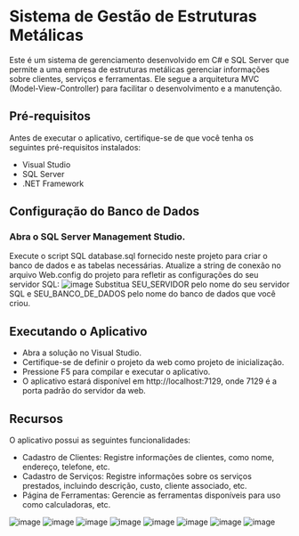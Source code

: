 # Sistema de Gestão de Estruturas Metálicas
Este é um sistema de gerenciamento desenvolvido em C# e SQL Server que permite a uma empresa de estruturas metálicas gerenciar informações sobre clientes, serviços e ferramentas. Ele segue a arquitetura MVC (Model-View-Controller) para facilitar o desenvolvimento e a manutenção.

## Pré-requisitos
Antes de executar o aplicativo, certifique-se de que você tenha os seguintes pré-requisitos instalados:

- Visual Studio
- SQL Server
- .NET Framework 

## Configuração do Banco de Dados
### Abra o SQL Server Management Studio.
Execute o script SQL database.sql fornecido neste projeto para criar o banco de dados e as tabelas necessárias.
Atualize a string de conexão no arquivo Web.config do projeto para refletir as configurações do seu servidor SQL:
![image](https://github.com/eduardoaalmeidaa/AdmFagil/assets/89856553/63679bfe-fd0f-4d9a-aae9-a77d0bb42162)
Substitua SEU_SERVIDOR pelo nome do seu servidor SQL e SEU_BANCO_DE_DADOS pelo nome do banco de dados que você criou.

## Executando o Aplicativo
 - Abra a solução no Visual Studio.
 - Certifique-se de definir o projeto da web como projeto de inicialização.
 - Pressione F5 para compilar e executar o aplicativo.
 - O aplicativo estará disponível em http://localhost:7129, onde 7129 é a porta padrão do servidor da web.

## Recursos
O aplicativo possui as seguintes funcionalidades:

- Cadastro de Clientes: Registre informações de clientes, como nome, endereço, telefone, etc.
- Cadastro de Serviços: Registre informações sobre os serviços prestados, incluindo descrição, custo, cliente associado, etc.
- Página de Ferramentas: Gerencie as ferramentas disponíveis para uso como calculadoras, etc.

![image](https://github.com/eduardoaalmeidaa/AdmFagil/assets/89856553/53f6e1c4-5ca9-4436-924d-b73dc1eaad03)
![image](https://github.com/eduardoaalmeidaa/AdmFagil/assets/89856553/436b3107-2cfb-4c2d-9620-058572b33ff2)
![image](https://github.com/eduardoaalmeidaa/AdmFagil/assets/89856553/d08883b1-bb58-43d1-a92e-041aeac974e4)
![image](https://github.com/eduardoaalmeidaa/AdmFagil/assets/89856553/710da8dc-9943-4abc-982c-def230061512)
![image](https://github.com/eduardoaalmeidaa/AdmFagil/assets/89856553/e20b0b21-a121-4b3e-95e9-eb19cdf4f35e)
![image](https://github.com/eduardoaalmeidaa/AdmFagil/assets/89856553/f9129561-712c-47e2-bbce-e0429d244d1a)
![image](https://github.com/eduardoaalmeidaa/AdmFagil/assets/89856553/08f67c84-01c7-4a86-997d-61b30ead6def)
![image](https://github.com/eduardoaalmeidaa/AdmFagil/assets/89856553/2ee367fb-1fc3-4e0c-af75-a8e9749f4882)







